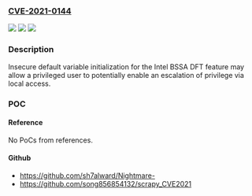 ### [CVE-2021-0144](https://cve.mitre.org/cgi-bin/cvename.cgi?name=CVE-2021-0144)
![](https://img.shields.io/static/v1?label=Product&message=Intel%20BSSA%20DFTrs&color=blue)
![](https://img.shields.io/static/v1?label=Version&message=n%2Fa&color=blue)
![](https://img.shields.io/static/v1?label=Vulnerability&message=escalation%20of%20privilege&color=brighgreen)

### Description

Insecure default variable initialization for the Intel BSSA DFT feature may allow a privileged user to potentially enable an escalation of privilege via local access.

### POC

#### Reference
No PoCs from references.

#### Github
- https://github.com/sh7alward/Nightmare-
- https://github.com/song856854132/scrapy_CVE2021

